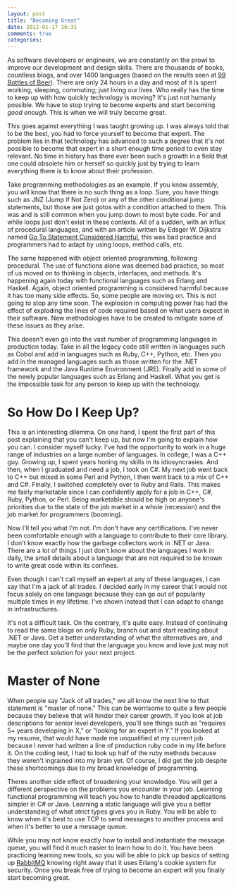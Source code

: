 ```yaml
---
layout: post
title: "Becoming Great"
date: 2012-01-17 16:31
comments: true
categories: 
---
```

As software developers or engineers, we are constantly on the prowl to improve our development and design skills.
There are thousands of books, countless blogs, and over 1400 languages (based on the results seen at
[99 Bottles of Beer](http://99-bottles-of-beer.net/)).  There are only 24 hours in a day and most of it is spent
working, sleeping, commuting; just living our lives.  Who really has the time to keep up with how quickly technology
is moving?  It's just not humanly possible.  We have to stop trying to become experts and start becoming _good enough_.
This is when we will truly become great.

<!-- more -->

This goes against everything I was taught growing up.  I was always told that to be the best, you had to force yourself
to become that expert.  The problem lies in that technology has advanced to such a degree that it's not possible to 
become that expert in a short enough time period to even stay relevant.  No time in history has there ever been such
a growth in a field that one could obsolete him or herself so quickly just by trying to learn everything there
is to know about their profession.

Take programming methodologies as an example.  If you know assembly, you will know that there is no such thing as a loop.
Sure, you have things such as JNZ (Jump if Not Zero) or any of the other conditional jump statements, but those are just
gotos with a condition attached to them.  This was and is still common when you jump down to most byte code.  For and
while loops just don't exist in these contexts.  All of a sudden, with an influx of procedural languages, and with an 
article written by Edsger W. Dijkstra named 
[Go To Statement Considered Harmful](http://www.u.arizona.edu/~rubinson/copyright_violations/Go_To_Considered_Harmful.html), 
this was bad practice and programmers had to adapt by using loops, method calls, etc.

The same happened with object oriented programming, following procedural.  The use of functions alone was deemed bad
practice, so most of us moved on to thinking in objects, interfaces, and methods.  It's happening again today with
functional languages such as Erlang and Haskell.  Again, object oriented programming is considered harmful because
it has too many side effects.  So, some people are moving on.  This is not going to stop any time soon.  The explosion
in computing power has had the effect of exploding the lines of code required based on what users expect in their 
software.  New methodologies have to be created to mitigate some of these issues as they arise.  

This doesn't even go into the vast number of programming languages in production today.  Take in all the legacy code
still written in languages such as Cobol and add in languages such as Ruby, C++, Python, etc.  Then you add in the 
managed languages such as those written for the .NET framework and the Java Runtime Environment (JRE).  Finally add in
some of the newly popular languages such as Erlang and Haskell.  What you get is the impossible task for any person
to keep up with the technology.

So How Do I Keep Up?
====================

This is an interesting dilemma.  On one hand, I spent the first part of this post explaining that you can't keep up,
but now I'm going to explain how you can.  I consider myself lucky.  I've had the opportunity to work in a huge range
of industries on a large number of languages.  In college, I was a C++ guy.  Growing up, I spent years honing my
skills in its idiosyncrasies.  And then, when I graduated and need a job, I took on C#.  My next job went back to C++
but mixed in some Perl and Python, I then went back to a mix of C++ and C#.  Finally, I switched completely over to
Ruby and Rails.  This makes me fairly marketable since I can confidently apply for a job in C++, C#, Ruby, Python, 
or Perl.  Being marketable should be high on anyone's priorities due to the state of the job market in a whole 
(recession) and the job market for programmers (booming).  

Now I'll tell you what I'm not.  I'm don't have any certifications.  I've never been comfortable enough with a 
language to contribute to their core library.  I don't know exactly how the garbage collectors work in .NET or
Java.  There are a lot of things I just don't know about the languages I work in daily, the small details about
a language that are not required to be known to write great code within its confines.

Even though I can't call myself an expert at any of these languages, I can say that I'm a jack of all trades.  I 
decided early in my career that I would not focus solely on one language because they can go out of popularity
multiple times in my lifetime.  I've shown instead that I can adapt to change in infrastructures.

It's not a difficult task.  On the contrary, it's quite easy.  Instead of continuing to read the same blogs on only
Ruby, branch out and start reading about .NET or Java.  Get a better understanding of what the alternatives are, 
and maybe one day you'll find that the language you know and love just may not be the perfect solution for your
next project.

Master of None
==============

When people say "Jack of all trades," we all know the next line to that statement is "master of none."  This can be 
worrisome to quite a few people because they believe that will hinder their career growth.  If you look at job 
descriptions for senior level developers, you'll see things such as "requires 5+ years developing in X," or "looking 
for an expert in Y."  If you looked at my resume, that would have made me unqualified at my current job because
I never had written a line of production ruby code in my life before it.  On the coding test, I had to look up
half of the ruby methods because they weren't ingrained into my brain yet.  Of course, I did get the job 
despite these shortcomings due to my broad knowledge of programming.

Theres another side effect of broadening your knowledge.  You will get a different perspective on the problems
you encounter in your job.  Learning functional programming will teach you how to handle threaded applications
simpler in C# or Java.  Learning a static language will give you a better understanding of what strict types
gives you in Ruby.  You will be able to know when it's best to use TCP to send messages to another process and
when it's better to use a message queue.  

While you may not know exactly how to install and instantiate the message queue, you will find it much easier 
to learn how to do it.  You have been practicing learning new tools, so you will be able to pick up basics of
setting up [RabbitMQ](http://www.rabbitmq.com/) knowing right away that it uses Erlang's cookie system for security.
Once you break free of trying to become an expert will you finally start becoming great.
